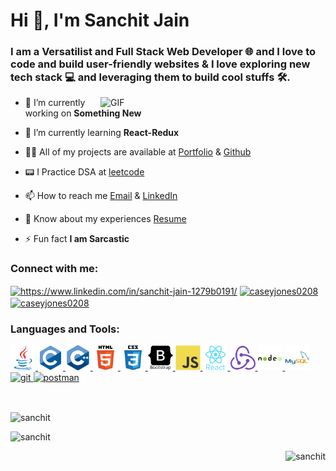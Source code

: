 
<h1 align="left">Hi 👋, I'm Sanchit Jain </h1>
<h3 align="left">I am a Versatilist and Full Stack Web Developer 🌐 and I love to code and build user-friendly websites & I love exploring new tech stack 💻 and leveraging them to build cool stuffs 🛠️.</h3>

<img align="right" alt="GIF" src="https://user-images.githubusercontent.com/17249211/191750155-38a778e2-c0d2-460e-b256-a4592b4a75d2.gif" width="360px"/>

- 🔭 I’m currently working on **Something New**

- 🌱 I’m currently learning **React-Redux**

- 👨‍💻 All of my projects are available at [Portfolio](https://sanchitjains.github.io/sanchit_portfolio) & [Github](https://github.com/sanchitjains)

- 📟 I  Practice DSA at [leetcode](https://www.leetcode.com/caseyjones0208)

- 📫 How to reach me [Email](sanchitjain99@outlook.com) & [LinkedIn](https://www.linkedin.com/in/sanchit-jain-1279b0191/)

- 📄 Know about my experiences [Resume](https://drive.google.com/file/d/1Kzp4O2wNmvNXKy5JdKm1GXHgsIMQcSb0/view?usp=sharing)

- ⚡ Fun fact **I am Sarcastic**

<h3 align="left">Connect with me:</h3>
<p align="left">
<a href="https://www.linkedin.com/in/sanchit-jain-1279b0191/" target="blank"><img align="center" src="https://raw.githubusercontent.com/rahuldkjain/github-profile-readme-generator/master/src/images/icons/Social/linked-in-alt.svg" alt="https://www.linkedin.com/in/sanchit-jain-1279b0191/" height="30" width="40" /></a>
<a href="https://instagram.com/caseyjones0208" target="blank"><img align="center" src="https://raw.githubusercontent.com/rahuldkjain/github-profile-readme-generator/master/src/images/icons/Social/instagram.svg" alt="caseyjones0208" height="30" width="40" /></a>
<a href="https://www.leetcode.com/caseyjones0208" target="blank"><img align="center" src="https://raw.githubusercontent.com/rahuldkjain/github-profile-readme-generator/master/src/images/icons/Social/leet-code.svg" alt="caseyjones0208" height="30" width="40" /></a>
</p>

<h3 align="left">Languages and Tools:</h3>
<p align="left">
   <a href="https://www.java.com" target="_blank" rel="noreferrer"> <img src="https://raw.githubusercontent.com/devicons/devicon/master/icons/java/java-original.svg" alt="java" width="40" height="40"/> </a>
  <a href="https://www.cprogramming.com/" target="_blank" rel="noreferrer"> <img src="https://raw.githubusercontent.com/devicons/devicon/master/icons/c/c-original.svg" alt="c" width="40" height="40"/> </a>
  <a href="https://www.w3schools.com/cpp/" target="_blank" rel="noreferrer"> <img src="https://raw.githubusercontent.com/devicons/devicon/master/icons/cplusplus/cplusplus-original.svg" alt="cplusplus" width="40" height="40"/> </a> 
   <a href="https://www.w3.org/html/" target="_blank" rel="noreferrer"> <img src="https://raw.githubusercontent.com/devicons/devicon/master/icons/html5/html5-original-wordmark.svg" alt="html5" width="40" height="40"/> </a>
  <a href="https://www.w3schools.com/css/" target="_blank" rel="noreferrer"> <img src="https://raw.githubusercontent.com/devicons/devicon/master/icons/css3/css3-original-wordmark.svg" alt="css3" width="40" height="40"/> </a> 
  <a href="https://getbootstrap.com" target="_blank" rel="noreferrer"> <img src="https://raw.githubusercontent.com/devicons/devicon/master/icons/bootstrap/bootstrap-plain-wordmark.svg" alt="bootstrap" width="40" height="40"/> </a>
  <a href="https://developer.mozilla.org/en-US/docs/Web/JavaScript" target="_blank" rel="noreferrer"> <img src="https://raw.githubusercontent.com/devicons/devicon/master/icons/javascript/javascript-original.svg" alt="javascript" width="40" height="40"/> </a>
    <a href="https://reactjs.org/" target="_blank" rel="noreferrer"> <img src="https://raw.githubusercontent.com/devicons/devicon/master/icons/react/react-original-wordmark.svg" alt="react" width="40" height="40"/> </a>
  <a href="https://redux.js.org" target="_blank" rel="noreferrer"> <img src="https://raw.githubusercontent.com/devicons/devicon/master/icons/redux/redux-original.svg" alt="redux" width="40" height="40"/> </a>
   <a href="https://nodejs.org" target="_blank" rel="noreferrer"> <img src="https://raw.githubusercontent.com/devicons/devicon/master/icons/nodejs/nodejs-original-wordmark.svg" alt="nodejs" width="40" height="40"/> </a>
  <a href="https://www.mysql.com/" target="_blank" rel="noreferrer"> <img src="https://raw.githubusercontent.com/devicons/devicon/master/icons/mysql/mysql-original-wordmark.svg" alt="mysql" width="40" height="40"/> </a>
   <a href="https://git-scm.com/" target="_blank" rel="noreferrer"> <img src="https://www.vectorlogo.zone/logos/git-scm/git-scm-icon.svg" alt="git" width="40" height="40"/> </a>
<a href="https://postman.com" target="_blank" rel="noreferrer"> <img src="https://www.vectorlogo.zone/logos/getpostman/getpostman-icon.svg" alt="postman" width="40" height="40"/> </a></p>
<br/>

<p><img align="center" src="https://github-readme-stats.vercel.app/api/top-langs?username=sanchitjains&show_icons=true&locale=en&layout=compact&theme=dracula" alt="sanchit" /></p>


<p>&nbsp;<img align="left" src="https://github-readme-stats.vercel.app/api?username=sanchitjains&show_icons=true&locale=en&theme=dracula" alt="sanchit" /></p>

<p><img align="right" src="https://github-readme-streak-stats.herokuapp.com/?user=sanchitjains&theme=dracula" alt="sanchit" /></p>
